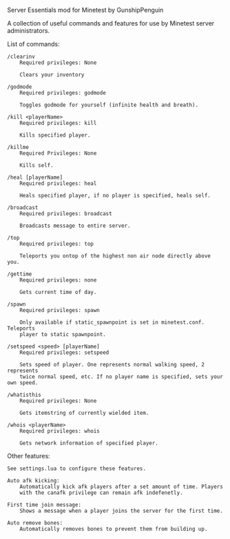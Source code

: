 Server Essentials mod for Minetest by GunshipPenguin

A collection of useful commands and features for use by Minetest server administrators.

List of commands:
	
	/clearinv
		Required privileges: None

		Clears your inventory

	/godmode
		Required privileges: godmode
		
		Toggles godmode for yourself (infinite health and breath).

	/kill <playerName>
		Required privileges: kill
		
		Kills specified player.

	/killme
		Required Privileges: None
		
		Kills self.
		
	/heal [playerName]
		Required privileges: heal
		
		Heals specified player, if no player is specified, heals self.
		
	/broadcast
		Required privileges: broadcast
		
		Broadcasts message to entire server.
		
	/top
		Required privileges: top
		
		Teleports you ontop of the highest non air node directly above you.
		
	/gettime
		Required privileges: none
		
		Gets current time of day.
		
	/spawn
		Required privileges: spawn
		
		Only available if static_spawnpoint is set in minetest.conf. Teleports
		player to static spawnpoint.

	/setspeed <speed> [playerName]
		Required privileges: setspeed
		
		Sets speed of player. One represents normal walking speed, 2 represents
		twice normal speed, etc. If no player name is specified, sets your own speed.

	/whatisthis
		Required privileges: None
		
		Gets itemstring of currently wielded item.

	/whois <playerName>
		Required privileges: whois
		
		Gets network information of specified player.

Other features:
	
	See settings.lua to configure these features.
	
	Auto afk kicking:
		Automatically kick afk players after a set amount of time. Players
		with the canafk privilege can remain afk indefenetly.
		
	First time join message:
		Shows a message when a player joins the server for the first time.
		
	Auto remove bones:
		Automatically removes bones to prevent them from building up.
